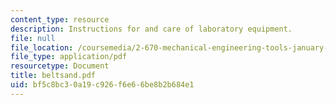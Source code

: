 ```yaml
---
content_type: resource
description: Instructions for and care of laboratory equipment.
file: null
file_location: /coursemedia/2-670-mechanical-engineering-tools-january-iap-2004/bf5c8bc30a19c926f6e66be8b2b684e1_beltsand.pdf
file_type: application/pdf
resourcetype: Document
title: beltsand.pdf
uid: bf5c8bc3-0a19-c926-f6e6-6be8b2b684e1
---
```

